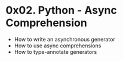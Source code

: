 # 0x02. Python - Async Comprehension
<ul>
<li>How to write an asynchronous generator</li>
<li>How to use async comprehensions</li>
<li>How to type-annotate generators</li>
</ul>
